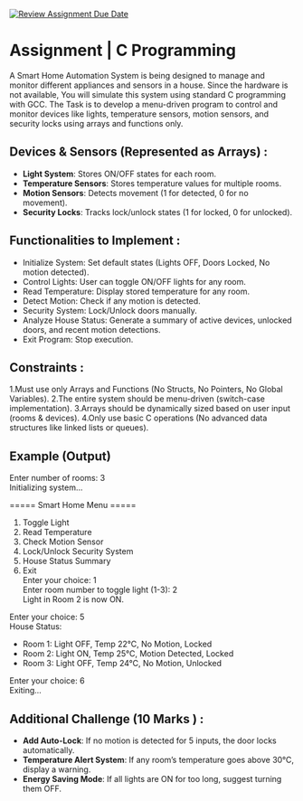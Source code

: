 [![Review Assignment Due Date](https://classroom.github.com/assets/deadline-readme-button-22041afd0340ce965d47ae6ef1cefeee28c7c493a6346c4f15d667ab976d596c.svg)](https://classroom.github.com/a/cRuHHjRd)
# Assignment | C Programming 

A Smart Home Automation System is being designed to manage and monitor different appliances and sensors in a house. Since the hardware is not available, You will simulate this system using standard C programming with GCC.
The Task is to develop a menu-driven program to control and monitor devices like lights, temperature sensors, motion sensors, and security locks using arrays and functions only.

## Devices & Sensors (Represented as Arrays) :

- **Light System**: Stores ON/OFF states for each room.
- **Temperature Sensors**: Stores temperature values for multiple rooms.
- **Motion Sensors**: Detects movement (1 for detected, 0 for no movement).
- **Security Locks**: Tracks lock/unlock states (1 for locked, 0 for unlocked).

## Functionalities to Implement :

- Initialize System: Set default states (Lights OFF, Doors Locked, No motion detected).
- Control Lights: User can toggle ON/OFF lights for any room.
- Read Temperature: Display stored temperature for any room.
- Detect Motion: Check if any motion is detected.
- Security System: Lock/Unlock doors manually.
- Analyze House Status: Generate a summary of active devices, unlocked doors, and recent motion detections.
- Exit Program: Stop execution.

## Constraints :

1.Must use only Arrays and Functions (No Structs, No Pointers, No Global Variables).
2.The entire system should be menu-driven (switch-case implementation).
3.Arrays should be dynamically sized based on user input (rooms & devices).
4.Only use basic C operations (No advanced data structures like linked lists or queues).

## Example (Output)

Enter number of rooms: 3  
Initializing system...  

===== Smart Home Menu =====  
1. Toggle Light  
2. Read Temperature  
3. Check Motion Sensor  
4. Lock/Unlock Security System  
5. House Status Summary  
6. Exit  
Enter your choice: 1  
Enter room number to toggle light (1-3): 2  
Light in Room 2 is now ON.  

Enter your choice: 5  
House Status:  

- Room 1: Light OFF, Temp 22°C, No Motion, Locked  
- Room 2: Light ON, Temp 25°C, Motion Detected, Locked  
- Room 3: Light OFF, Temp 24°C, No Motion, Unlocked  

Enter your choice: 6  
Exiting...  

## Additional Challenge (10 Marks ) :

- **Add Auto-Lock**: If no motion is detected for 5 inputs, the door locks automatically.
- **Temperature Alert System**: If any room’s temperature goes above 30°C, display a warning.
- **Energy Saving Mode**: If all lights are ON for too long, suggest turning them OFF.